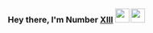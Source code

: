<!-- <p align="center">
<img width="50%" height="auto" src="https://images.weserv.nl/?url=https://raw.githubusercontent.com/oXIIIo/oXIIIo/main/profile.png?v=4&h=300&w=300&fit=cover&mask=circle&maxage=7d" height="175px"/>
</p> -->

<h3 align="center">Hey there, I'm Number <a href="https://en.wiktionary.org/wiki/XIII">XIII</a> <img src="https://media.giphy.com/media/hvRJCLFzcasrR4ia7z/giphy.gif" width="28"> <img src="https://emojis.slackmojis.com/emojis/images/1531849430/4246/blob-sunglasses.gif?1531849430" width="28"/></h3>
